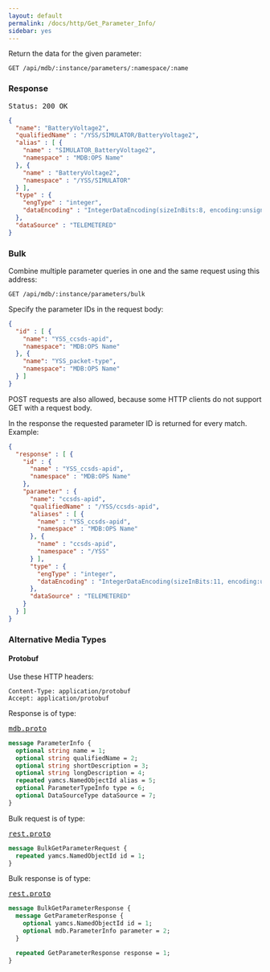 ```yaml
---
layout: default
permalink: /docs/http/Get_Parameter_Info/
sidebar: yes
---
```


Return the data for the given parameter:

    GET /api/mdb/:instance/parameters/:namespace/:name


### Response

<pre class="header">Status: 200 OK</pre>
```json
{
  "name": "BatteryVoltage2",
  "qualifiedName" : "/YSS/SIMULATOR/BatteryVoltage2",
  "alias" : [ {
    "name" : "SIMULATOR_BatteryVoltage2",
    "namespace" : "MDB:OPS Name"
  }, {
    "name" : "BatteryVoltage2",
    "namespace" : "/YSS/SIMULATOR"
  } ],
  "type" : {
    "engType" : "integer",
    "dataEncoding" : "IntegerDataEncoding(sizeInBits:8, encoding:unsigned, defaultCalibrator:null byteOrder:BIG_ENDIAN)"
  },
  "dataSource" : "TELEMETERED"
}
```


### Bulk

Combine multiple parameter queries in one and the same request using this address:

    GET /api/mdb/:instance/parameters/bulk
    
Specify the parameter IDs in the request body:

```json
{
  "id" : [ {
    "name": "YSS_ccsds-apid",
    "namespace": "MDB:OPS Name"
  }, {
    "name": "YSS_packet-type",
    "namespace": "MDB:OPS Name"
  } ]
}
```

POST requests are also allowed, because some HTTP clients do not support GET with a request body.

In the response the requested parameter ID is returned for every match. Example:

```json
{
  "response" : [ {
    "id" : {
      "name" : "YSS_ccsds-apid",
      "namespace" : "MDB:OPS Name"
    },
    "parameter" : {
      "name": "ccsds-apid",
      "qualifiedName" : "/YSS/ccsds-apid",
      "aliases" : [ {
        "name" : "YSS_ccsds-apid",
        "namespace" : "MDB:OPS Name"
      }, {
        "name" : "ccsds-apid",
        "namespace" : "/YSS"
      } ],
      "type" : {
        "engType" : "integer",
        "dataEncoding" : "IntegerDataEncoding(sizeInBits:11, encoding:unsigned, defaultCalibrator:null byteOrder:BIG_ENDIAN)"
      },
      "dataSource" : "TELEMETERED"
    }
  } ]
}
``` 


### Alternative Media Types

#### Protobuf

Use these HTTP headers:

    Content-Type: application/protobuf
    Accept: application/protobuf
    
Response is of type:

<pre class="r header"><a href="/docs/http/mdb.proto/">mdb.proto</a></pre>
```proto
message ParameterInfo {
  optional string name = 1;
  optional string qualifiedName = 2;
  optional string shortDescription = 3;
  optional string longDescription = 4;
  repeated yamcs.NamedObjectId alias = 5;
  optional ParameterTypeInfo type = 6;
  optional DataSourceType dataSource = 7;
}
```

Bulk request is of type:

<pre class="r header"><a href="/docs/http/rest.proto/">rest.proto</a></pre>
```proto
message BulkGetParameterRequest {
  repeated yamcs.NamedObjectId id = 1;
}
```

Bulk response is of type:

<pre class="r header"><a href="/docs/http/rest.proto/">rest.proto</a></pre>
```proto
message BulkGetParameterResponse {
  message GetParameterResponse {
    optional yamcs.NamedObjectId id = 1;
    optional mdb.ParameterInfo parameter = 2;
  }

  repeated GetParameterResponse response = 1;
}
```
